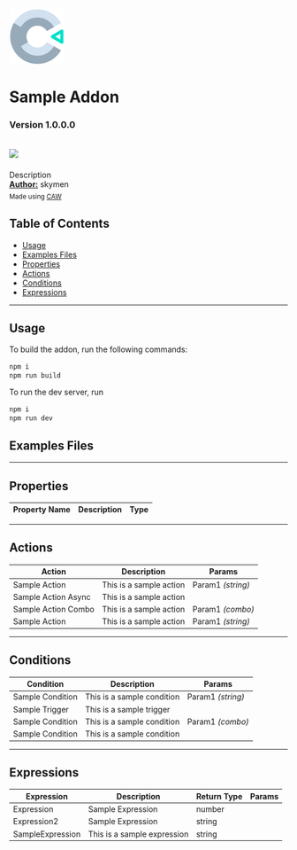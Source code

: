 <img src="./src/icon.svg" width="100" /><br>
# Sample Addon
### Version 1.0.0.0 <br>
[<img src="https://placehold.co/200x50/4493f8/FFF?text=Download&font=montserrat" width="200"/>](https://github.com/ConstructFund/construct-addon-wizard-scaffold/releases/download/sample_addon-1.0.0.0.c3addon/sample_addon-1.0.0.0.c3addon)
<br>
---
Description <br>
<b><u>Author:</u></b> skymen <br>
<sub>Made using [CAW](https://marketplace.visualstudio.com/items?itemName=skymen.caw) </sub><br>

## Table of Contents
- [Usage](#usage)
- [Examples Files](#examples-files)
- [Properties](#properties)
- [Actions](#actions)
- [Conditions](#conditions)
- [Expressions](#expressions)
---
## Usage
To build the addon, run the following commands:

```
npm i
npm run build
```

To run the dev server, run

```
npm i
npm run dev
```

## Examples Files

---
## Properties
| Property Name | Description | Type |
| --- | --- | --- |


---
## Actions
| Action | Description | Params
| --- | --- | --- |
| Sample Action | This is a sample action | Param1             *(string)* <br> |
| Sample Action Async | This is a sample action |  |
| Sample Action Combo | This is a sample action | Param1             *(combo)* <br> |
| Sample Action | This is a sample action | Param1             *(string)* <br> |


---
## Conditions
| Condition | Description | Params
| --- | --- | --- |
| Sample Condition | This is a sample condition | Param1 *(string)* <br> |
| Sample Trigger | This is a sample trigger |  |
| Sample Condition | This is a sample condition | Param1 *(combo)* <br> |
| Sample Condition | This is a sample condition |  |


---
## Expressions
| Expression | Description | Return Type | Params
| --- | --- | --- | --- |
| Expression | Sample Expression | number |  | 
| Expression2 | Sample Expression | string |  | 
| SampleExpression | This is a sample expression | string |  | 
